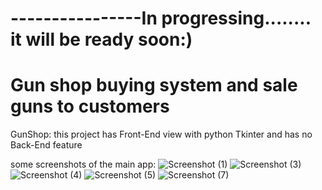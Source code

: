 # ----------------In progressing........ it will be ready soon:)

# Gun shop buying system and sale guns to customers
GunShop:
this project has Front-End view with python Tkinter and has no Back-End feature

some screenshots of the main app:
![Screenshot (1)](https://github.com/user-attachments/assets/c14fc18b-e628-45f5-a031-b99bab8c9eb1)
![Screenshot (3)](https://github.com/user-attachments/assets/04640b4f-2e3c-4fc1-9b1f-1914dd9a728d)
![Screenshot (4)](https://github.com/user-attachments/assets/7d07ddd6-182b-49e4-a486-56180a1bd259)
![Screenshot (5)](https://github.com/user-attachments/assets/8c5a856d-95df-4de9-bf39-f9180bbd73c3)
![Screenshot (7)](https://github.com/user-attachments/assets/c0eb73bd-85c9-4d1f-bc81-6d55530c8c04)


